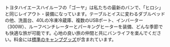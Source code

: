 トヨタハイエースハイルーフの「ゴーヤ」は私たちの最新のバンで、「ヒロシ」と同じレイアウト・装備になっています。テーブルとイスに変わるダブルベッドの他、洗面台、40Lの冷凍冷蔵庫、複数のUSBポート、インバーター（300W）、ルーフベンチレーターとパーキングヒーターを装備、どんな季節でも快適な旅が可能です。心地の良い旅の仲間と共にバンライフを楽んでください。料金には[標準のキャンプグッズ](#equipment "標準のキャンプグッズ")が含まれています。